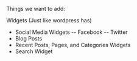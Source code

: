 Things we want to add:

Widgets (Just like wordpress has)
- Social Media Widgets
-- Facebook
-- Twitter
- Blog Posts
- Recent Posts, Pages, and Categories Widgets
- Search Widget
